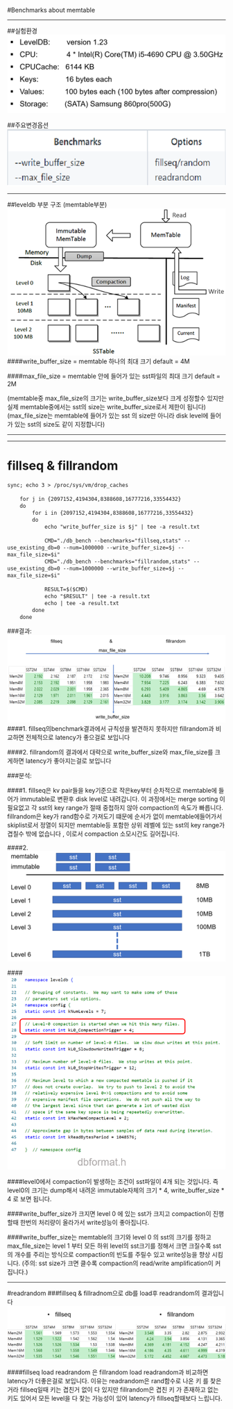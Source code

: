 #Benchmarks about memtable
- - -
##실험환경
![환겨](https://github.com/arashio1111/arashio1111.GitHub.io/blob/main/3ZC3019%5DBBHP9_ZZ09%7B72T0.png?raw=true)

##주요변경옵션
![옵션](https://github.com/arashio1111/arashio1111.GitHub.io/blob/main/dh.png?raw=true)
- - -
##leveldb 부분 구조 (memtable부분)
![memtable](https://github.com/arashio1111/arashio1111.GitHub.io/blob/main/memtable%E6%9E%84%E9%80%A0.png?raw=true)
####write_buffer_size = memtable 하나의 최대 크기 default = 4M

####max_file_size = memtable 안에 들어가 있는 sst파일의 최대 크기 default = 2M

(memtable중 max_file_size의 크기는 write_buffer_size보다 크게 성정할수 있지만 실제 memtable중에서는 sst의 size는 write_buffer_size로서 제한이 됩니다)
(max_file_size는 memtable에 들어가 있는 sst 의 size만 아니라 disk level에 들어가 있는 sst의 size도 같이 지정합니다)

- - -
* * *
# fillseq & fillrandom

    sync; echo 3 > /proc/sys/vm/drop_caches

        for j in {2097152,4194304,8388608,16777216,33554432}
        do
            for i in {2097152,4194304,8388608,16777216,33554432}
            do
                echo "write_buffer_size is $j" | tee -a result.txt
          
                CMD="./db_bench --benchmarks="fillseq,stats" --use_existing_db=0 --num=1000000 --write_buffer_size=$j --max_file_size=$i"
                CMD="./db_bench --benchmarks="fillrandom,stats" --use_existing_db=0 --num=1000000 --write_buffer_size=$j --max_file_size=$i"
                
                RESULT=$($CMD)
                echo "$RESULT" | tee -a result.txt
                echo | tee -a result.txt
            done
        done
###결과:
![memtable](https://github.com/arashio1111/arashio1111.GitHub.io/blob/main/fillseq&fillrandom.png?raw=true)
####1. fillseq의benchmark결과에서 규칙성을 발견하지 못하지만 fillrandom과 비교하면 전체적으로 latency가 좋으걸로 보입니다

####2. fillrandom의 결과에서 대략으로 write_buffer_size와 max_file_size를 크게하면 latency가 좋아지는걸로 보입니다

###분석:

####1. fillseq은 kv pair들을 key기준으로 작은key부터 순차적으로 memtable에 들어가 immutable로 변환후 disk level로 내려갑니다.  이 과정에서는 merge sorting 이 필요없고 각 sst의 key range가 절때 중첩하지 않아 compaction의 속도가 빠릅니다.  fillrandom은 key가 rand함수로 가져도기 떄문에 순서가 없이 memtable에들어가서 skiplist로서 정열이 되지만 memtable등 포함한 상위 레벨에 있는 sst의 key range가 겹칠수 밖에 없습니다 , 이로서 compaction 소모시간도 길어집니다.

####2. ![level](https://github.com/arashio1111/arashio1111.GitHub.io/blob/main/level.png?raw=true)

####![format](https://github.com/arashio1111/arashio1111.GitHub.io/blob/main/dbformat_about_l0compaction.png?raw=true)

####level0에서 compaction이 발생하는 조건이 sst파일이 4개 되는 것입니다. 즉 level0의 크기는 dump해서 내려온 immutable자체의 크기 * 4, write_buffer_size * 4 로 보면 됩니다.

####write_buffer_size가 크지면 level 0 에 있는 sst가 크지고 compaction이 진행할때 한번의 처리량이 올라가서 write성능이 좋아집니다.

####write_buffer_size는 memtable의 크기와 level 0 의 sst의 크기를 정하고 max_file_size는 level 1 부터 모든 하위 level의 sst크기를 정해서 크면 크질수록 sst의 개수를 주리는 방식으로 compaction의 빈도를 주릴수 있고 write성능을 향상 시킴니다. (주의: sst size가 크면 클수록 compaction의 read/write amplification이 커집니다.)

- - -
#readrandom
###fillseq & fillradnom으로 db를 load후 readrandom의 결과입니다
![readrandom](https://github.com/arashio1111/arashio1111.GitHub.io/blob/main/readrandom.png?raw=true)

####fillseq load readrandom 은 fillrandom load readrandom과 비교하면 latency가 더좋은걸로 보입니다. 이유는 readrandom은 rand함수로 나온 키 를 찾은거라 fillseq일때 키는 겹친거 없이 다 있지만 fillrandom은 겹친 키 가 존재하고 없는 키도 있어서 모든 level을 다 찾는 가능성이 있어 latency가 fillseq할때보다 느립니다.

